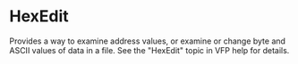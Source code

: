 # HexEdit

Provides a way to examine address values, or examine or change byte and ASCII values of data in a file. See the "HexEdit" topic in VFP help for details.